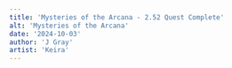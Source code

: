 ```yaml
---
title: 'Mysteries of the Arcana - 2.52 Quest Complete'
alt: 'Mysteries of the Arcana'
date: '2024-10-03'
author: 'J Gray'
artist: 'Keira'
---
```

